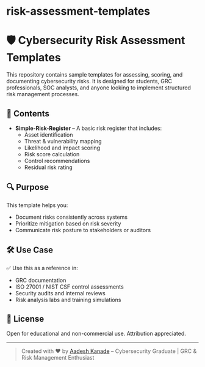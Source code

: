 # risk-assessment-templates
# 🛡️ Cybersecurity Risk Assessment Templates

This repository contains sample templates for assessing, scoring, and documenting cybersecurity risks. It is designed for students, GRC professionals, 
SOC analysts, and anyone looking to implement structured risk management processes.

## 📂 Contents

- **Simple-Risk-Register** – A basic risk register that includes:
  - Asset identification
  - Threat & vulnerability mapping
  - Likelihood and impact scoring
  - Risk score calculation
  - Control recommendations
  - Residual risk rating

## 🔍 Purpose

This template helps you:
- Document risks consistently across systems
- Prioritize mitigation based on risk severity
- Communicate risk posture to stakeholders or auditors

## 🛠️ Use Case

✅ Use this as a reference in:
- GRC documentation  
- ISO 27001 / NIST CSF control assessments  
- Security audits and internal reviews  
- Risk analysis labs and training simulations  

## 📘 License

Open for educational and non-commercial use. Attribution appreciated.

---

> Created with ❤️ by [Aadesh Kanade](https://github.com/aadesh-cyber) – Cybersecurity Graduate | GRC & Risk Management Enthusiast
